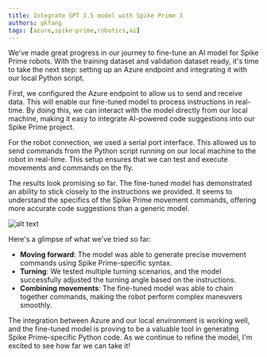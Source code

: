 ```yaml
---
title: Integrate GPT 3.5 model with Spike Prime 3
authors: qkfang
tags: [azure,spike-prime,robotics,ai]
---
```


We've made great progress in our journey to fine-tune an AI model for Spike Prime robots. With the training dataset and validation dataset ready, it's time to take the next step: setting up an Azure endpoint and integrating it with our local Python script.

First, we configured the Azure endpoint to allow us to send and receive data. This will enable our fine-tuned model to process instructions in real-time. By doing this, we can interact with the model directly from our local machine, making it easy to integrate AI-powered code suggestions into our Spike Prime project.

For the robot connection, we used a serial port interface. This allowed us to send commands from the Python script running on our local machine to the robot in real-time. This setup ensures that we can test and execute movements and commands on the fly.

The results look promising so far. The fine-tuned model has demonstrated an ability to stick closely to the instructions we provided. It seems to understand the specifics of the Spike Prime movement commands, offering more accurate code suggestions than a generic model.

![alt text](/imgblog/azure-fine-tune-python.png)

Here's a glimpse of what we've tried so far:

- **Moving forward**: The model was able to generate precise movement commands using Spike Prime-specific syntax.
- **Turning**: We tested multiple turning scenarios, and the model successfully adjusted the turning angle based on the instructions.
- **Combining movements**: The fine-tuned model was able to chain together commands, making the robot perform complex maneuvers smoothly.

The integration between Azure and our local environment is working well, and the fine-tuned model is proving to be a valuable tool in generating Spike Prime-specific Python code. As we continue to refine the model, I'm excited to see how far we can take it!
